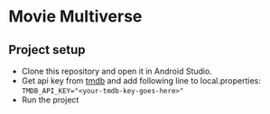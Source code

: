 # Movie Multiverse

## Project setup

- Clone this repository and open it in Android Studio.
- Get api key from [tmdb](https://www.themoviedb.org/signup) and add following line to
  local.properties:   
  ```TMDB_API_KEY="<your-tmdb-key-goes-here>"```
- Run the project